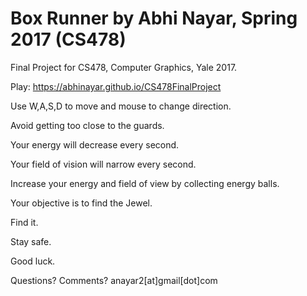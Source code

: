 # Box Runner by Abhi Nayar, Spring 2017 (CS478)
Final Project for CS478, Computer Graphics, Yale 2017.

Play: https://abhinayar.github.io/CS478FinalProject



Use W,A,S,D to move and mouse to change direction.

Avoid getting too close to the guards.

Your energy will decrease every second.

Your field of vision will narrow every second.

Increase your energy and field of view by collecting energy balls.

Your objective is to find the Jewel.

Find it.

Stay safe.

Good luck.



Questions? Comments? anayar2[at]gmail[dot]com
